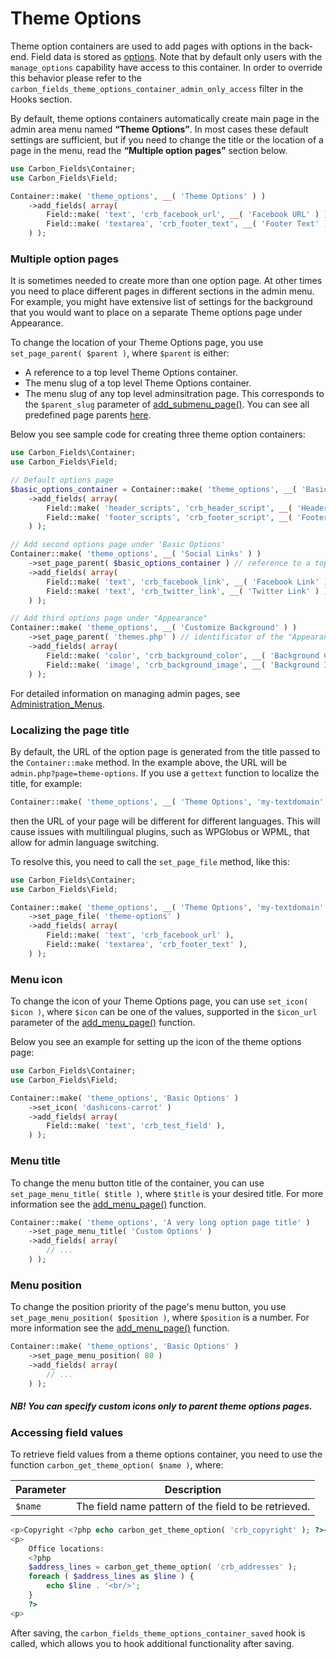 # Theme Options

Theme option containers are used to add pages with options in the back-end. Field data is stored as [options](https://developer.wordpress.org/plugins/settings/options-api/).
Note that by default only users with the `manage_options` capability have access to this container. In order to override this behavior please refer to the `carbon_fields_theme_options_container_admin_only_access` filter in the Hooks section.

By default, theme options containers automatically create main page in the admin area menu named **“Theme Options”**. In most cases these default settings are sufficient, but if you need to change the title or the location of a page in the menu, read the **“Multiple option pages”** section below.

```php
use Carbon_Fields\Container;
use Carbon_Fields\Field;

Container::make( 'theme_options', __( 'Theme Options' ) )
    ->add_fields( array(
        Field::make( 'text', 'crb_facebook_url', __( 'Facebook URL' ) ),
        Field::make( 'textarea', 'crb_footer_text', __( 'Footer Text' ) )
    ) );
```

### Multiple option pages

It is sometimes needed to create more than one option page. At other times you need to place different pages in different sections in the admin menu. For example, you might have extensive list of settings for the background that you would want to place on a separate Theme options page under Appearance.

To change the location of your Theme Options page, you use `set_page_parent( $parent )`, where `$parent` is either:

* A reference to a top level Theme Options container.
* The menu slug of a top level Theme Options container.
* The menu slug of any top level adminsitration page. This corresponds to the `$parent_slug` parameter of [add_submenu_page()](https://developer.wordpress.org/reference/functions/add_submenu_page/). You can see all predefined page parents [here](https://developer.wordpress.org/reference/functions/add_submenu_page#Parameters).

Below you see sample code for creating three theme option containers:

```php
use Carbon_Fields\Container;
use Carbon_Fields\Field;

// Default options page
$basic_options_container = Container::make( 'theme_options', __( 'Basic Options' ) )
    ->add_fields( array(
        Field::make( 'header_scripts', 'crb_header_script', __( 'Header Script' ) ),
        Field::make( 'footer_scripts', 'crb_footer_script', __( 'Footer Script' ) ),
    ) );

// Add second options page under 'Basic Options'
Container::make( 'theme_options', __( 'Social Links' ) )
    ->set_page_parent( $basic_options_container ) // reference to a top level container
    ->add_fields( array(
        Field::make( 'text', 'crb_facebook_link', __( 'Facebook Link' ) ),
        Field::make( 'text', 'crb_twitter_link', __( 'Twitter Link' ) ),
    ) );

// Add third options page under "Appearance"
Container::make( 'theme_options', __( 'Customize Background' ) )
    ->set_page_parent( 'themes.php' ) // identificator of the "Appearance" admin section
    ->add_fields( array(
        Field::make( 'color', 'crb_background_color', __( 'Background Color' ) ),
        Field::make( 'image', 'crb_background_image', __( 'Background Image' ) ),
    ) );
```

For detailed information on managing admin pages, see [Administration_Menus](https://developer.wordpress.org/plugins/administration-menus/).

### Localizing the page title

By default, the URL of the option page is generated from the title passed to the `Container::make` method. In the example above, the URL will be `admin.php?page=theme-options`. If you use a `gettext` function to localize the title, for example:

```php
Container::make( 'theme_options', __( 'Theme Options', 'my-textdomain' ) )
```

then the URL of your page will be different for different languages. This will cause issues with multilingual plugins, such as WPGlobus or WPML, that allow for admin language switching.

To resolve this, you need to call the `set_page_file` method, like this:

```php
use Carbon_Fields\Container;
use Carbon_Fields\Field;

Container::make( 'theme_options', __( 'Theme Options', 'my-textdomain' ) )
    ->set_page_file( 'theme-options' )
    ->add_fields( array(
        Field::make( 'text', 'crb_facebook_url' ),
        Field::make( 'textarea', 'crb_footer_text' ),
    ) );
```

### Menu icon

To change the icon of your Theme Options page, you can use `set_icon( $icon )`, where `$icon` can be one of the values, supported in the `$icon_url` parameter of the [add_menu_page()](https://developer.wordpress.org/reference/functions/add_menu_page/) function.

Below you see an example for setting up the icon of the theme options page:

```php
use Carbon_Fields\Container;
use Carbon_Fields\Field;

Container::make( 'theme_options', 'Basic Options' )
    ->set_icon( 'dashicons-carrot' )
    ->add_fields( array(
        Field::make( 'text', 'crb_test_field' ),
    ) );
```

### Menu title

To change the menu button title of the container, you can use `set_page_menu_title( $title )`, where `$title` is your desired title. For more information see the [add_menu_page()](https://developer.wordpress.org/reference/functions/add_menu_page/) function.

```php
Container::make( 'theme_options', 'A very long option page title' )
    ->set_page_menu_title( 'Custom Options' )
    ->add_fields( array(
        // ...
    ) );
```

### Menu position

To change the position priority of the page's menu button, you use `set_page_menu_position( $position )`, where `$position` is a number. For more information see the [add_menu_page()](https://developer.wordpress.org/reference/functions/add_menu_page/) function.

```php
Container::make( 'theme_options', 'Basic Options' )
    ->set_page_menu_position( 80 )
    ->add_fields( array(
        // ...
    ) );
```

##### NB! You can specify custom icons only to parent theme options pages.

### Accessing field values

To retrieve field values from a theme options container, you need to use the function `carbon_get_theme_option( $name )`, where:

| Parameter            | Description                                                                         |
| -------------------- | ----------------------------------------------------------------------------------- |
| `$name`              | The field name pattern of the field to be retrieved.                                              |

```php
<p>Copyright <?php echo carbon_get_theme_option( 'crb_copyright' ); ?></p>
<p>
    Office locations:
    <?php 
    $address_lines = carbon_get_theme_option( 'crb_addresses' );
    foreach ( $address_lines as $line ) {
        echo $line . '<br/>';
    }
    ?>
<p>
```

After saving, the `carbon_fields_theme_options_container_saved` hook is called, which allows you to hook additional functionality after saving.
